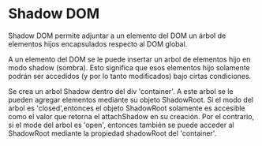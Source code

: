 # Shadow DOM
Shadow DOM permite adjuntar a un elemento del DOM un árbol de elementos hijos encapsulados respecto al DOM global.

A un elemento del DOM se le puede insertar un arbol de elementos hijo en modo shadow (sombra). Esto significa que esos elementos hijo solamente podrán ser accedidos (y por lo tanto modificados) bajo cirtas condiciones.

Se crea un arbol Shadow dentro del div 'container'. A este arbol se le pueden agregar elementos mediante su objeto ShadowRoot. Si el modo del arbol es 'closed',entonces el objeto ShadowRoot solamente es accesible como el valor que retorna el attachShadow en su creación. Por el contrario, si el mode del arbol es 'open', entonces también se puede acceder al ShadowRoot mediante la propiedad shadowRoot del 'container'.


